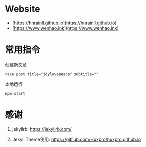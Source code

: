 # Website

- [https://hnrainll.github.io](https://hnrainll.github.io)
- [https://www.wenhao.ink](https://www.wenhao.ink)


# 常用指令

创建新文章
```
rake post title="joylovepeace" subtitle=""
```

本地运行
```
npm start
```


# 感谢

 1. jekyllrb: <https://jekyllrb.com/>

 2. Jekyll Theme使用: <https://github.com/Huxpro/huxpro.github.io>



